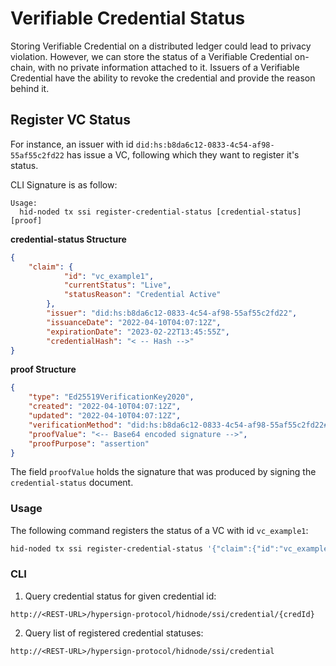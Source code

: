 # Verifiable Credential Status

Storing Verifiable Credential on a distributed ledger could lead to privacy violation. However, we can store the status of a Verifiable Credential on-chain, with no private information attached to it. Issuers of a Verifiable Credential have the ability to revoke the credential and provide the reason behind it.

## Register VC Status

For instance, an issuer with id `did:hs:b8da6c12-0833-4c54-af98-55af55c2fd22` has issue a VC, following which they want to register it's status.

CLI Signature is as follow:

```
Usage:
  hid-noded tx ssi register-credential-status [credential-status] [proof]
```

**credential-status Structure**

```json
{
    "claim": {
            "id": "vc_example1",
            "currentStatus": "Live",
            "statusReason": "Credential Active"
        },
        "issuer": "did:hs:b8da6c12-0833-4c54-af98-55af55c2fd22",
        "issuanceDate": "2022-04-10T04:07:12Z",
        "expirationDate": "2023-02-22T13:45:55Z",
        "credentialHash": "< -- Hash -->"
}
```

**proof Structure**

```json
{
    "type": "Ed25519VerificationKey2020",
    "created": "2022-04-10T04:07:12Z",
    "updated": "2022-04-10T04:07:12Z",
    "verificationMethod": "did:hs:b8da6c12-0833-4c54-af98-55af55c2fd22#key-1",
    "proofValue": "<-- Base64 encoded signature -->",
    "proofPurpose": "assertion"
}
```

The field `proofValue` holds the signature that was produced by signing the `credential-status` document. 

### Usage

The following command registers the status of a VC with id `vc_example1`:

```sh
hid-noded tx ssi register-credential-status '{"claim":{"id":"vc_example1","currentStatus":"Live","statusReason":"Credential Active"},"issuer":"did:hs:b8da6c12-0833-4c54-af98-55af55c2fd22","issuanceDate":"2022-04-10T04:07:12Z","expirationDate":"2023-02-22T13:45:55Z","credentialHash":"< -- Hash -->"}' '{"type":"Ed25519VerificationKey2020","created":"2022-04-10T04:07:12Z","updated":"2022-04-10T04:07:12Z","verificationMethod":"did:hs:b8da6c12-0833-4c54-af98-55af55c2fd22#key-1","proofValue":"<-- Base64 encoded signature -->","proofPurpose":"assertion"}' --from <hid-account>
```

### CLI

1. Query credential status for given credential id:

```
http://<REST-URL>/hypersign-protocol/hidnode/ssi/credential/{credId}
```

2. Query list of registered credential statuses:

```
http://<REST-URL>/hypersign-protocol/hidnode/ssi/credential
```
